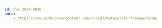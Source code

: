 ```yaml
---
id: CVE-2020-8010
pocs:
    - https://raw.githubusercontent.com/rapid7/metasploit-framework/master/modules/exploits/windows/nimsoft/nimcontroller_bof.rb
---
```


